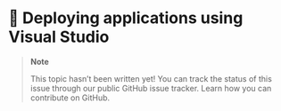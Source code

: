 # 🔧 Deploying applications using Visual Studio

> **Note**
> 
> This topic hasn’t been written yet! You can track the status of this issue through our public GitHub issue tracker. Learn how you can contribute on GitHub.